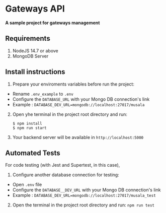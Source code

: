 # Gateways API

**A sample project for gateways management** 

## Requirements
1. NodeJS 14.7 or above
2. MongoDB Server

## Install instructions

1. Prepare your enviroments variables before run the project:
- Rename ```.env_example``` to ```.env```
- Configure the ```DATABASE_URL``` with your Mongo DB connection's link
- Example : ```DATABASE_DEV_URL=mongodb://localhost:27017/musala```


2. Open yhe terminal in the project root directory and run:
  
    ``` 
    $ npm install
    $ npm run start 
    ```
3. Your backend server will be available in ```http://localhost:5000```

## Automated Tests

For code testing (with Jest and Supertest, in this case), 

1. Configure another database connection for testing:
 - Open ```.env``` file
 - Configure the ```DATABASE__DEV_URL``` with your Mongo DB connection's link
 - Example : ```DATABASE_DEV_URL=mongodb://localhost:27017/musala_test```

2. Open the terminal in the project root directory and run:
   ```npm run test```

